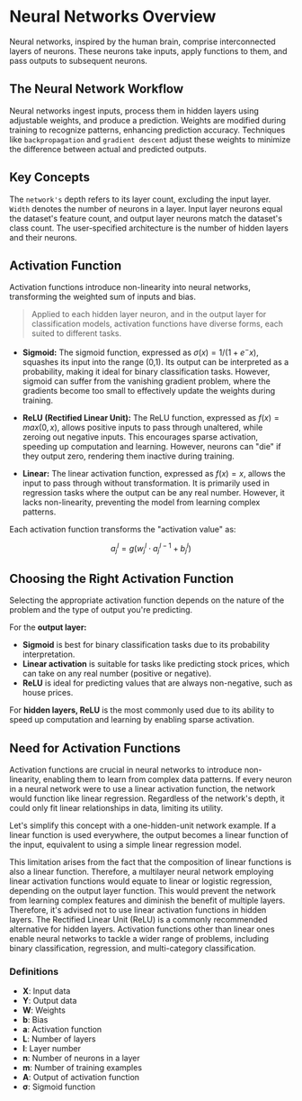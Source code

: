 # Neural Networks Overview
Neural networks, inspired by the human brain, comprise interconnected layers of neurons. These neurons take inputs, apply functions to them, and pass outputs to subsequent neurons.

## The Neural Network Workflow
Neural networks ingest inputs, process them in hidden layers using adjustable weights, and produce a prediction. Weights are modified during training to recognize patterns, enhancing prediction accuracy. Techniques like `backpropagation` and `gradient descent` adjust these weights to minimize the difference between actual and predicted outputs.

## Key Concepts
The `network's` depth refers to its layer count, excluding the input layer. `Width` denotes the number of neurons in a layer. Input layer neurons equal the dataset's feature count, and output layer neurons match the dataset's class count. The user-specified architecture is the number of hidden layers and their neurons.

## Activation Function
Activation functions introduce non-linearity into neural networks, transforming the weighted sum of inputs and bias. 

> Applied to each hidden layer neuron, and in the output layer for classification models, activation functions have diverse forms, each suited to different tasks.

- **Sigmoid:** The sigmoid function, expressed as $σ(x) = 1 / (1 + e^-x)$, squashes its input into the range (0,1). Its output can be interpreted as a probability, making it ideal for binary classification tasks. However, sigmoid can suffer from the vanishing gradient problem, where the gradients become too small to effectively update the weights during training.

- **ReLU (Rectified Linear Unit):** The ReLU function, expressed as $f(x) = max(0,x)$, allows positive inputs to pass through unaltered, while zeroing out negative inputs. This encourages sparse activation, speeding up computation and learning. However, neurons can "die" if they output zero, rendering them inactive during training.

- **Linear:** The linear activation function, expressed as $f(x) = x$, allows the input to pass through without transformation. It is primarily used in regression tasks where the output can be any real number. However, it lacks non-linearity, preventing the model from learning complex patterns.

Each activation function transforms the "activation value" as:

$$a_j^l = g(w_j^l \cdot a_j^{l-1} + b_j^l)$$

## Choosing the Right Activation Function
Selecting the appropriate activation function depends on the nature of the problem and the type of output you're predicting.

For the **output layer:**

- **Sigmoid** is best for binary classification tasks due to its probability interpretation.
- **Linear activation** is suitable for tasks like predicting stock prices, which can take on any real number (positive or negative).
- **ReLU** is ideal for predicting values that are always non-negative, such as house prices.

For **hidden layers, ReLU** is the most commonly used due to its ability to speed up computation and learning by enabling sparse activation.

## Need for Activation Functions
Activation functions are crucial in neural networks to introduce non-linearity, enabling them to learn from complex data patterns. If every neuron in a neural network were to use a linear activation function, the network would function like linear regression. Regardless of the network's depth, it could only fit linear relationships in data, limiting its utility. 

Let's simplify this concept with a one-hidden-unit network example. If a linear function is used everywhere, the output becomes a linear function of the input, equivalent to using a simple linear regression model.

This limitation arises from the fact that the composition of linear functions is also a linear function. Therefore, a multilayer neural network employing linear activation functions would equate to linear or logistic regression, depending on the output layer function. This would prevent the network from learning complex features and diminish the benefit of multiple layers. Therefore, it's advised not to use linear activation functions in hidden layers. The Rectified Linear Unit (ReLU) is a commonly recommended alternative for hidden layers. Activation functions other than linear ones enable neural networks to tackle a wider range of problems, including binary classification, regression, and multi-category classification.


### Definitions
- **X**: Input data
- **Y**: Output data
- **W**: Weights
- **b**: Bias
- **a**: Activation function
- **L**: Number of layers
- **l**: Layer number
- **n**: Number of neurons in a layer
- **m**: Number of training examples
- **A**: Output of activation function
- **σ**: Sigmoid function